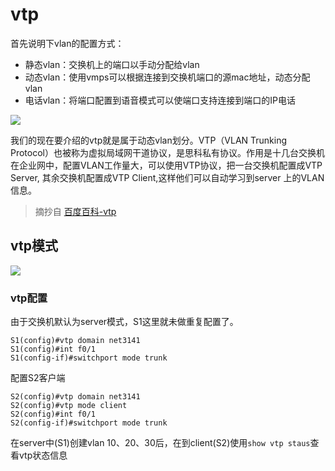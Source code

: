 
# vtp

首先说明下vlan的配置方式：

* 静态vlan：交换机上的端口以手动分配给vlan
* 动态vlan：使用vmps可以根据连接到交换机端口的源mac地址，动态分配vlan
* 电话vlan：将端口配置到语音模式可以使端口支持连接到端口的IP电话

![](https://i.postimg.cc/Hx6X4dLK/2019-11-04-101116.png)

我们的现在要介绍的vtp就是属于动态vlan划分。VTP（VLAN Trunking Protocol）也被称为虚拟局域网干道协议，是思科私有协议。作用是十几台交换机在企业网中，配置VLAN工作量大，可以使用VTP协议，把一台交换机配置成VTP Server, 其余交换机配置成VTP Client,这样他们可以自动学习到server 上的VLAN 信息。

> 摘抄自 [百度百科-vtp](https://baike.baidu.com/item/VTP)

## vtp模式

![](https://i.postimg.cc/m2C3Kxpc/2019-11-04-101337.png)

### vtp配置

由于交换机默认为server模式，S1这里就未做重复配置了。

```ios
S1(config)#vtp domain net3141
S1(config)#int f0/1
S1(config-if)#switchport mode trunk 
```
配置S2客户端

```ios
S2(config)#vtp domain net3141
S2(config)#vtp mode client 
S2(config)#int f0/1
S2(config-if)#switchport mode trunk 
```
在server中(S1)创建vlan 10、20、30后，在到client(S2)使用`show vtp staus`查看vtp状态信息



